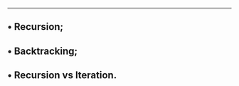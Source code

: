 ----------------------------------------
• Recursion;
----------------------------------------
• Backtracking;
----------------------------------------
• Recursion vs Iteration.
----------------------------------------
